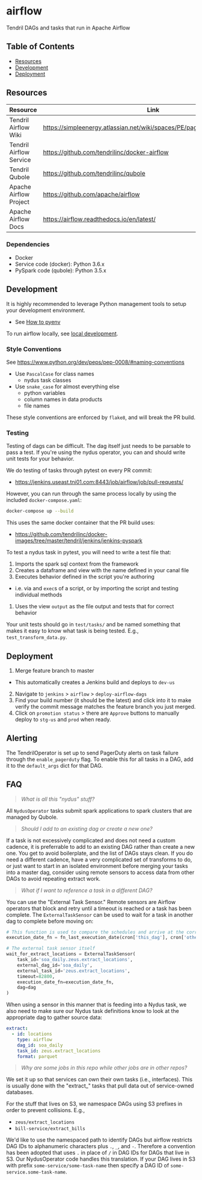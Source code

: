 # airflow
Tendril DAGs and tasks that run in Apache Airflow

## Table of Contents
- [Resources](#resources)
- [Development](#development)
- [Deployment](#deployment)


## Resources
| Resource                | Link |
|-------------------------|------|
| Tendril Airflow Wiki    | https://simpleenergy.atlassian.net/wiki/spaces/PE/pages/838632225/Airflow |
| Tendril Airflow Service | https://github.com/tendrilinc/docker-airflow |
| Tendril Qubole          | https://github.com/tendrilinc/qubole |
| Apache Airflow Project  | https://github.com/apache/airflow |
| Apache Airflow Docs     | https://airflow.readthedocs.io/en/latest/ |


### Dependencies
- Docker
- Service code (docker): Python 3.6.x
- PySpark code (qubole): Python 3.5.x


## Development
It is highly recommended to leverage Python management tools to setup your
development environment.
  - See [How to pyenv](https://wiki.tendrilinc.com/display/ENG/How-To+pyenv)

To run airflow locally, see
[local development](https://github.com/tendrilinc/docker-airflow#development).

### Style Conventions

See https://www.python.org/dev/peps/pep-0008/#naming-conventions

- Use `PascalCase` for class names
  - nydus task classes
- Use `snake_case` for almost everything else
  - python variables
  - column names in data products
  - file names

These style conventions are enforced by `flake8`, and will break the PR build.


### Testing
Testing of dags can be difficult. The dag itself just needs to be parsable to
pass a test. If you're using the nydus operator, you can and should write unit
tests for your behavior.

We do testing of tasks through pytest on every PR commit:
 - https://jenkins.useast.tni01.com:8443/job/airflow/job/pull-requests/

However, you can run through the same process locally by using the included
`docker-compose.yaml`:

```sh
docker-compose up --build
```
This uses the same docker container that the PR build uses:
  - https://github.com/tendrilinc/docker-images/tree/master/tendril/jenkins/jenkins-pyspark

To test a nydus task in pytest, you will need to write a test file that:

1. Imports the spark sql context from the framework
1. Creates a dataframe and view with the name defined in your canal file
1. Executes behavior defined in the script you're authoring
  - i.e. via and `exec`s of a script, or by importing the script and testing
  individual methods
1. Uses the view `output` as the file output and tests that for correct
  behavior

Your unit tests should go in `test/tasks/` and be named something that makes it
easy to know what task is being tested. E.g., `test_transform_data.py`.


## Deployment
1. Merge feature branch to master
  - This automatically creates a Jenkins build and deploys to `dev-us`
2. Navigate to `jenkins` > `airflow` > `deploy-airflow-dags`
3. Find your build number (it should be the latest) and click into it to make
  verify the commit message matches the feature branch you just merged.
4. Click on `promotion status` > there are `Approve` buttons to manually deploy
  to `stg-us` and `prod` when ready.


## Alerting
The TendrilOperator is set up to send PagerDuty alerts on task failure through
the `enable_pagerduty` flag. To enable this for all tasks in a DAG, add it to
the `default_args` dict for that DAG.


## FAQ
> _What is all this "nydus" stuff?_

All `NydusOperator` tasks submit spark applications to spark clusters that are
managed by Qubole.

> _Should I add to an existing dag or create a new one?_

If a task is not excessively complicated and does not need a custom cadence,
it is preferrable to add to an existing DAG rather than create a new one. You
get to avoid boilerplate, and the list of DAGs stays clean. If you do need a
different cadence, have a very complicated set of transforms to do, or just
want to start in an isolated environment before merging your tasks into a
master dag, consider using remote sensors to access data from other DAGs to
avoid repeating extract work.

> _What if I want to reference a task in a different DAG?_

You can use the "External Task Sensor." Remote sensors are Airflow operators
that block and retry until a timeout is reached or a task has been complete.
The `ExternalTaskSensor` can be used to wait for a task in another dag to
complete before moving on:

```python
# This function is used to compare the schedules and arrive at the correct date
execution_date_fn = fn_last_execution_date(cron['this_dag'], cron['other_dag'])

# The external task sensor itself
wait_for_extract_locations = ExternalTaskSensor(
    task_id='soa_daily.zeus.extract_locations',
    external_dag_id='soa_daily',
    external_task_id='zeus.extract_locations',
    timeout=82800,
    execution_date_fn=execution_date_fn,
    dag=dag
)
```

When using a sensor in this manner that is feeding into a Nydus task, we also
need to make sure our Nydus task definitions know to look at the appropriate
dag to gather source data:

```yaml
extract:
  - id: locations
    type: airflow
    dag_id: soa_daily
    task_id: zeus.extract_locations
    format: parquet
```

> _Why are some jobs in this repo while other jobs are in other repos?_

We set it up so that services can own their own tasks (i.e., interfaces). This
is usually done with the "extract_" tasks that pull data out of service-owned
databases.

For the stuff that lives on S3, we namespace DAGs using S3 prefixes in order
to prevent collisions. E.g., 
  - `zeus/extract_locations`
  - `bill-service/extract_bills`

We'd like to use the namespaced path to identify DAGs but airflow restricts
DAG IDs to alphanumeric characters plus `.`, `_`, and `-`.  Therefore a
convention has been adopted that uses `.` in place of `/` in DAG IDs for DAGs
that live in S3. Our NydusOperator code handles this translation. If your DAG
lives in S3 with prefix `some-service/some-task-name` then specify a DAG ID of
`some-service.some-task-name`.
